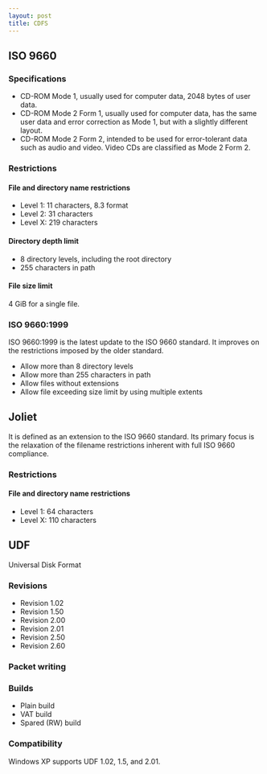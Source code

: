 ```yaml
---
layout: post
title: CDFS
---
```


## ISO 9660

### Specifications

* CD-ROM Mode 1, usually used for computer data, 2048 bytes of user data.
* CD-ROM Mode 2 Form 1, usually used for computer data, has the same user data and error correction as Mode 1, but with a slightly different layout.
* CD-ROM Mode 2 Form 2, intended to be used for error-tolerant data such as audio and video. Video CDs are classified as Mode 2 Form 2.

### Restrictions

#### File and directory name restrictions

* Level 1: 11 characters, 8.3 format
* Level 2: 31 characters
* Level X: 219 characters

#### Directory depth limit

* 8 directory levels, including the root directory
* 255 characters in path

#### File size limit

4 GiB for a single file.

### ISO 9660:1999

ISO 9660:1999 is the latest update to the ISO 9660 standard. It improves on the restrictions imposed by the older standard.

* Allow more than 8 directory levels
* Allow more than 255 characters in path
* Allow files without extensions
* Allow file exceeding size limit by using multiple extents

## Joliet

It is defined as an extension to the ISO 9660 standard. Its primary focus is the relaxation of the filename restrictions inherent with full ISO 9660 compliance.

### Restrictions

#### File and directory name restrictions

* Level 1: 64 characters
* Level X: 110 characters

## UDF

Universal Disk Format

### Revisions

* Revision 1.02
* Revision 1.50
* Revision 2.00
* Revision 2.01
* Revision 2.50
* Revision 2.60

### Packet writing

### Builds

* Plain build
* VAT build
* Spared (RW) build

### Compatibility

Windows XP supports UDF 1.02, 1.5, and 2.01.

